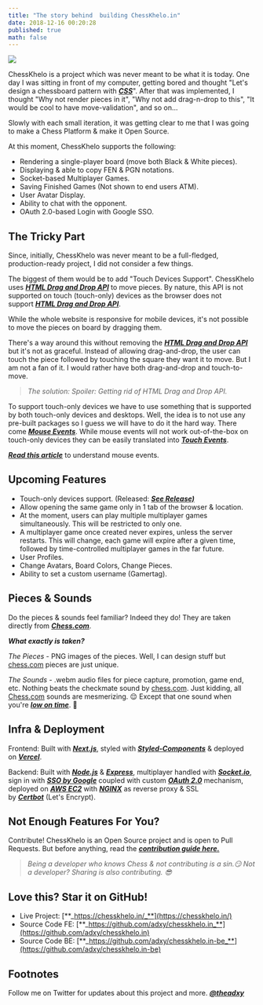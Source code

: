 ```yaml
---
title: "The story behind  building ChessKhelo.in"
date: 2018-12-16 00:20:28
published: true
math: false
---
```


![](https://cdn.hashnode.com/res/hashnode/image/upload/v1688298661609/6a104571-edb9-4aa5-94c1-cbad5589455c.gif)

ChessKhelo is a project which was never meant to be what it is today. One day I was sitting in front of my computer, getting bored and thought "Let's design a chessboard pattern with [**_CSS_**](https://developer.mozilla.org/en-US/docs/Web/CSS)". After that was implemented, I thought "Why not render pieces in it", "Why not add drag-n-drop to this", "It would be cool to have move-validation", and so on...

Slowly with each small iteration, it was getting clear to me that I was going to make a Chess Platform & make it Open Source.

At this moment, ChessKhelo supports the following:

- Rendering a single-player board (move both Black & White pieces).
- Displaying & able to copy FEN & PGN notations.
- Socket-based Multiplayer Games.
- Saving Finished Games (Not shown to end users ATM).
- User Avatar Display.
- Ability to chat with the opponent.
- OAuth 2.0-based Login with Google SSO.

## **The Tricky Part**

Since, initially, ChessKhelo was never meant to be a full-fledged, production-ready project, I did not consider a few things.

The biggest of them would be to add "Touch Devices Support". ChessKhelo uses [**_HTML Drag and Drop API_**](https://developer.mozilla.org/en-US/docs/Web/API/HTML_Drag_and_Drop_API) to move pieces. By nature, this API is not supported on touch (touch-only) devices as the browser does not support [**_HTML Drag and Drop API_**](https://developer.mozilla.org/en-US/docs/Web/API/HTML_Drag_and_Drop_API).

While the whole website is responsive for mobile devices, it's not possible to move the pieces on board by dragging them.

There's a way around this without removing the [**_HTML Drag and Drop API_**](https://developer.mozilla.org/en-US/docs/Web/API/HTML_Drag_and_Drop_API) but it's not as graceful. Instead of allowing drag-and-drop, the user can touch the piece followed by touching the square they want it to move. But I am not a fan of it. I would rather have both drag-and-drop and touch-to-move.

> _The solution: Spoiler: Getting rid of HTML Drag and Drop API._

To support touch-only devices we have to use something that is supported by both touch-only devices and desktops. Well, the idea is to not use any pre-built packages so I guess we will have to do it the hard way. There come [**_Mouse Events_**](https://developer.mozilla.org/en-US/docs/Web/API/MouseEvent). While mouse events will not work out-of-the-box on touch-only devices they can be easily translated into [**_Touch Events_**](https://developer.mozilla.org/en-US/docs/Web/API/Touch_events).

[**_Read this article_**](https://javascript.info/mouse-drag-and-drop) to understand mouse events.

## **Upcoming Features**

- Touch-only devices support. (Released: [**_See Release)_**](https://github.com/adxy/chesskhelo.in/releases/tag/v0.6.0)
- Allow opening the same game only in 1 tab of the browser & location.
- At the moment, users can play multiple multiplayer games simultaneously. This will be restricted to only one.
- A multiplayer game once created never expires, unless the server restarts. This will change, each game will expire after a given time, followed by time-controlled multiplayer games in the far future.
- User Profiles.
- Change Avatars, Board Colors, Change Pieces.
- Ability to set a custom username (Gamertag).

## **Pieces & Sounds**

Do the pieces & sounds feel familiar? Indeed they do! They are taken directly from [**_Chess.com_**](http://Chess.com).

**_What exactly is taken?_**

*The Pieces* - PNG images of the pieces. Well, I can design stuff but [chess.com](http://chess.com) pieces are just unique.

*The Sounds* - .webm audio files for piece capture, promotion, game end, etc. Nothing beats the checkmate sound by [chess.com](http://chess.com). Just kidding, all [Chess.com](http://chess.com) sounds are mesmerizing. 😌 Except that one sound when you're [**_low on time_**](https://images.chesscomfiles.com/chess-themes/sounds/_WEBM_/default/tenseconds.webm). 🥲

## **Infra & Deployment**

Frontend: Built with [**_Next.js_**](https://nextjs.org/), styled with [**_Styled-Components_**](https://styled-components.com/) & deployed on [**_Vercel_**](https://vercel.com/).

Backend: Built with [**_Node.js_**](https://nodejs.org/en/) & [**_Express_**](https://expressjs.com/), multiplayer handled with [**_Socket.io_**](http://Socket.io), sign in with [**_SSO by Google_**](https://developers.google.com/identity/gsi/web/guides/overview) coupled with custom [**_OAuth 2.0_**](https://datatracker.ietf.org/doc/html/rfc6749) mechanism, deployed on [**_AWS EC2_**](https://aws.amazon.com/ec2/) with [**_NGINX_**](https://www.nginx.com/) as reverse proxy & SSL by [**_Certbot_**](https://certbot.eff.org/) (Let's Encrypt).

## **Not Enough Features For You?**

Contribute! ChessKhelo is an Open Source project and is open to Pull Requests. But before anything, read the [**_contribution guide here._**](https://github.com/adxy/chesskhelo.in)

> _Being a developer who knows Chess & not contributing is a sin.😏 Not a developer? Sharing is also contributing. 😎_

## **Love this? Star it on GitHub!**

- Live Project: [**_https://chesskhelo.in/_**](https://chesskhelo.in/)
- Source Code FE: [**_https://github.com/adxy/chesskhelo.in_**](https://github.com/adxy/chesskhelo.in)
- Source Code BE: [**_https://github.com/adxy/chesskhelo.in-be_**](https://github.com/adxy/chesskhelo.in-be)

## **Footnotes**

Follow me on Twitter for updates about this project and more. [**_@theadxy_**](https://twitter.com/theadxy)
